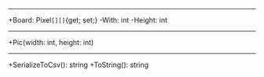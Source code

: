 ----
+Board: Pixel``[][]``{get; set;}
-With: int
-Height: int

---- 
+Pic(width: int, height: int)

---- 

+SerializeToCsv():  string
+ToString(): string

